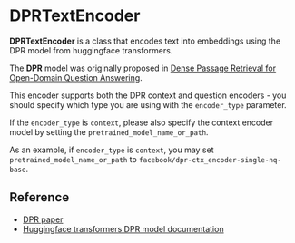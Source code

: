 # DPRTextEncoder

 **DPRTextEncoder** is a class that encodes text into embeddings using the DPR model from huggingface transformers.

The **DPR** model was originally proposed in [Dense Passage Retrieval for Open-Domain Question Answering](https://arxiv.org/abs/2004.04906).

This encoder supports both the DPR context and question encoders - you should specify which type you are using with the `encoder_type` parameter.

If the `encoder_type` is `context`, please also specify the context encoder model by setting the `pretrained_model_name_or_path`.

As an example, if `encoder_type` is `context`, you may set `pretrained_model_name_or_path` to `facebook/dpr-ctx_encoder-single-nq-base`.



## Reference

- [DPR paper](https://arxiv.org/abs/2004.04906)
- [Huggingface transformers DPR model documentation](https://huggingface.co/transformers/model_doc/dpr.html)

<!-- version=v0.3 -->
